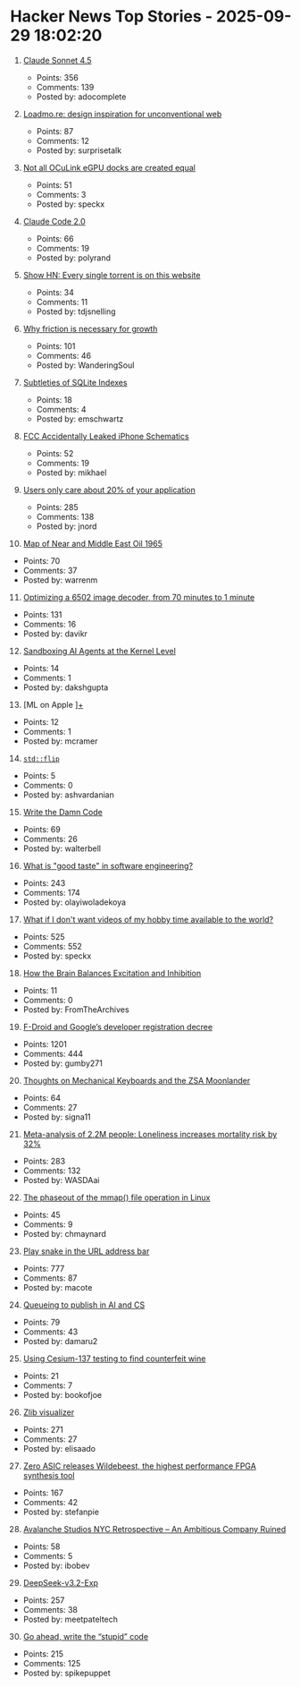 # Hacker News Top Stories - 2025-09-29 18:02:20

1. [Claude Sonnet 4.5](https://www.anthropic.com/news/claude-sonnet-4-5)
   - Points: 356
   - Comments: 139
   - Posted by: adocomplete

2. [Loadmo.re: design inspiration for unconventional web](https://loadmo.re)
   - Points: 87
   - Comments: 12
   - Posted by: surprisetalk

3. [Not all OCuLink eGPU docks are created equal](https://www.jeffgeerling.com/blog/2025/not-all-oculink-egpu-docks-are-created-equal)
   - Points: 51
   - Comments: 3
   - Posted by: speckx

4. [Claude Code 2.0](https://www.npmjs.com/package/@anthropic-ai/claude-code)
   - Points: 66
   - Comments: 19
   - Posted by: polyrand

5. [Show HN: Every single torrent is on this website](https://infohash.lol/)
   - Points: 34
   - Comments: 11
   - Posted by: tdjsnelling

6. [Why friction is necessary for growth](https://jameelur.com/blog/overcoming-friction-leads-to-growth)
   - Points: 101
   - Comments: 46
   - Posted by: WanderingSoul

7. [Subtleties of SQLite Indexes](https://emschwartz.me/subtleties-of-sqlite-indexes/)
   - Points: 18
   - Comments: 4
   - Posted by: emschwartz

8. [FCC Accidentally Leaked iPhone Schematics](https://www.engadget.com/big-tech/fcc-accidentally-leaked-iphone-schematics-potentially-giving-rivals-a-peek-at-company-secrets-154551807.html)
   - Points: 52
   - Comments: 19
   - Posted by: mikhael

9. [Users only care about 20% of your application](https://idiallo.com/blog/users-only-care-about-20-percent)
   - Points: 285
   - Comments: 138
   - Posted by: jnord

10. [Map of Near and Middle East Oil 1965](https://www.davidrumsey.com/blog/2025/9/28/map-of-near-and-middle-east-oil-1965)
   - Points: 70
   - Comments: 37
   - Posted by: warrenm

11. [Optimizing a 6502 image decoder, from 70 minutes to 1 minute](https://www.colino.net/wordpress/en/archives/2025/09/28/optimizing-a-6502-image-decoder-from-70-minutes-to-1-minute/)
   - Points: 131
   - Comments: 16
   - Posted by: davikr

12. [Sandboxing AI Agents at the Kernel Level](https://www.greptile.com/blog/sandboxing-agents-at-the-kernel-level)
   - Points: 14
   - Comments: 1
   - Posted by: dakshgupta

13. [ML on Apple ][+](https://mdcramer.github.io/apple-2-blog/k-means/)
   - Points: 12
   - Comments: 1
   - Posted by: mcramer

14. [`std::flip`](https://morwenn.github.io//c++/2025/09/25/TSB004-std-flip.html)
   - Points: 5
   - Comments: 0
   - Posted by: ashvardanian

15. [Write the Damn Code](https://antonz.org/write-code/)
   - Points: 69
   - Comments: 26
   - Posted by: walterbell

16. [What is "good taste" in software engineering?](https://www.seangoedecke.com/taste/)
   - Points: 243
   - Comments: 174
   - Posted by: olayiwoladekoya

17. [What if I don't want videos of my hobby time available to the world?](https://neilzone.co.uk/2025/09/what-if-i-dont-want-videos-of-my-hobby-time-available-to-the-entire-world/)
   - Points: 525
   - Comments: 552
   - Posted by: speckx

18. [How the Brain Balances Excitation and Inhibition](https://www.quantamagazine.org/how-the-brain-balances-excitation-and-inhibition-20250929/)
   - Points: 11
   - Comments: 0
   - Posted by: FromTheArchives

19. [F-Droid and Google’s developer registration decree](https://f-droid.org/2025/09/29/google-developer-registration-decree.html)
   - Points: 1201
   - Comments: 444
   - Posted by: gumby271

20. [Thoughts on Mechanical Keyboards and the ZSA Moonlander](https://www.masteringemacs.org/article/thoughts-on-mechanical-keyboards-zsa-moonlander)
   - Points: 64
   - Comments: 27
   - Posted by: signa11

21. [Meta-analysis of 2.2M people: Loneliness increases mortality risk by 32%](https://lightcapai.medium.com/the-loneliness-epidemic-threatens-physical-health-like-smoking-e063220dde8b)
   - Points: 283
   - Comments: 132
   - Posted by: WASDAai

22. [The phaseout of the mmap() file operation in Linux](https://lwn.net/SubscriberLink/1038715/e4a2f8f50c244545/)
   - Points: 45
   - Comments: 9
   - Posted by: chmaynard

23. [Play snake in the URL address bar](https://demian.ferrei.ro/snake/)
   - Points: 777
   - Comments: 87
   - Posted by: macote

24. [Queueing to publish in AI and CS](https://damaru2.github.io/general/queueing_to_publish_in_AI_or_CS/)
   - Points: 79
   - Comments: 43
   - Posted by: damaru2

25. [Using Cesium-137 testing to find counterfeit wine](https://kitchensisters.org/hiddenkitchens/atomic-wine/)
   - Points: 21
   - Comments: 7
   - Posted by: bookofjoe

26. [Zlib visualizer](https://lynn.github.io/flateview/)
   - Points: 271
   - Comments: 27
   - Posted by: elisaado

27. [Zero ASIC releases Wildebeest, the highest performance FPGA synthesis tool](https://www.zeroasic.com/blog/wildebeest-launch)
   - Points: 167
   - Comments: 42
   - Posted by: stefanpie

28. [Avalanche Studios NYC Retrospective – An Ambitious Company Ruined](https://probablydance.com/2025/09/28/avalanche-studios-nyc-retrospective-an-ambitious-company-ruined-by-bad-development-practices/)
   - Points: 58
   - Comments: 5
   - Posted by: ibobev

29. [DeepSeek-v3.2-Exp](https://github.com/deepseek-ai/DeepSeek-V3.2-Exp)
   - Points: 257
   - Comments: 38
   - Posted by: meetpateltech

30. [Go ahead, write the “stupid” code](https://spikepuppet.io/posts/write-the-stupid-code/)
   - Points: 215
   - Comments: 125
   - Posted by: spikepuppet

